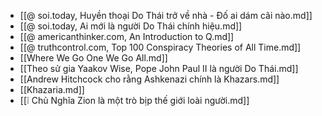 - [[@ soi.today, Huyền thoại Do Thái trở về nhà - Đố ai dám cãi nào.md]]
- [[@ soi.today, Ai mới là người Do Thái chính hiệu.md]]
- [[@ americanthinker.com, An Introduction to Q.md]]
- [[@ truthcontrol.com, Top 100 Conspiracy Theories of All Time.md]]
- [[Where We Go One We Go All.md]]
- [[Theo sử gia Yaakov Wise, Pope John Paul II là người Do Thái.md]]
- [[Andrew Hitchcock cho rằng Ashkenazi chính là Khazars.md]]
- [[Khazaria.md]]
- [[❕ Chủ Nghĩa Zion là một trò bịp thế giới loài người.md]]
